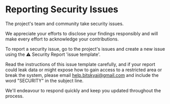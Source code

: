 # **Reporting Security Issues**

The project's team and community take security issues.

We appreciate your efforts to disclose your findings responsibly and will make every effort to acknowledge your contributions.

To report a security issue, go to the project's issues and create a new issue using the ⚠️ Security Report 'issue template'.

Read the instructions of this issue template carefully, and if your report could leak data or might expose how to gain access to a restricted area or break the system, please email [help.bitskyai@gmail.com](mailto:help.bitskyai@gmail.com) and include the word "SECURITY" in the subject line.

We'll endeavour to respond quickly and keep you updated throughout the process.
